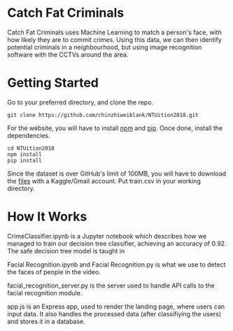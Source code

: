 # Catch Fat Criminals

Catch Fat Criminals uses Machine Learning to match a person's face, with how likely they are to commit crimes. Using this data, we can then identify potential criminals in a neighbourhood, but using image recognition software with the CCTVs around the area.

# Getting Started

Go to your preferred directory, and clone the repo.
```
git clone https://github.com/chinzhiweiblank/NTUition2018.git
```

For the website, you will have to install [npm](https://www.npmjs.com/get-npm) and [pip](https://pip.pypa.io/en/stable/installing/). Once done, install the dependencies.
```
cd NTUition2018
npm install
pip install
```
Since the dataset is over GitHub's limit of 100MB, you will have to download the [files](https://www.kaggle.com/account/login?ReturnUrl=%2fc%2f4458%2fdownload-all) with a Kaggle/Gmail account. Put train.csv in your working directory.

# How It Works

CrimeClassifier.ipynb is a Jupyter notebook which describes how we managed to train our decision tree classifier, achieving an accuracy of 0.92. The safe decision tree model is taught in 

Facial Recognition.ipynb and Facial Recognition.py is what we use to detect the faces of people in the video.

facial_recognition_server.py is the server used to handle API calls to the facial recognition module.

app.js is an Express app, used to render the landing page, where users can input data. It also handles the processed data (after classifiying the users) and stores it in a database.
